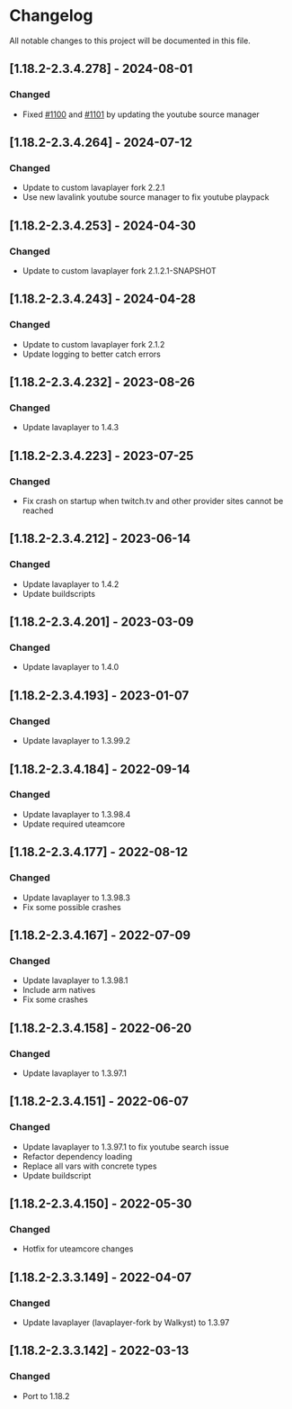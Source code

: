# Changelog
All notable changes to this project will be documented in this file.

## [1.18.2-2.3.4.278] - 2024-08-01
### Changed
 - Fixed [#1100](https://github.com/MC-U-Team/Music-Player/issues/1100) and [#1101](https://github.com/MC-U-Team/Music-Player/issues/1101) by updating the youtube source manager

## [1.18.2-2.3.4.264] - 2024-07-12
### Changed
 - Update to custom lavaplayer fork 2.2.1
 - Use new lavalink youtube source manager to fix youtube playpack

## [1.18.2-2.3.4.253] - 2024-04-30
### Changed
 - Update to custom lavaplayer fork 2.1.2.1-SNAPSHOT

## [1.18.2-2.3.4.243] - 2024-04-28
### Changed
 - Update to custom lavaplayer fork 2.1.2
 - Update logging to better catch errors

## [1.18.2-2.3.4.232] - 2023-08-26
### Changed
 - Update lavaplayer to 1.4.3

## [1.18.2-2.3.4.223] - 2023-07-25
### Changed
 - Fix crash on startup when twitch.tv and other provider sites cannot be reached

## [1.18.2-2.3.4.212] - 2023-06-14
### Changed
 - Update lavaplayer to 1.4.2
 - Update buildscripts

## [1.18.2-2.3.4.201] - 2023-03-09
### Changed
 - Update lavaplayer to 1.4.0

## [1.18.2-2.3.4.193] - 2023-01-07
### Changed
 - Update lavaplayer to 1.3.99.2

## [1.18.2-2.3.4.184] - 2022-09-14
### Changed
 - Update lavaplayer to 1.3.98.4
 - Update required uteamcore

## [1.18.2-2.3.4.177] - 2022-08-12
### Changed
 - Update lavaplayer to 1.3.98.3
 - Fix some possible crashes

## [1.18.2-2.3.4.167] - 2022-07-09
### Changed
 - Update lavaplayer to 1.3.98.1
 - Include arm natives
 - Fix some crashes

## [1.18.2-2.3.4.158] - 2022-06-20
### Changed
 - Update lavaplayer to 1.3.97.1

## [1.18.2-2.3.4.151] - 2022-06-07
### Changed
 - Update lavaplayer to 1.3.97.1 to fix youtube search issue
 - Refactor dependency loading
 - Replace all vars with concrete types
 - Update buildscript

## [1.18.2-2.3.4.150] - 2022-05-30
### Changed
 - Hotfix for uteamcore changes

## [1.18.2-2.3.3.149] - 2022-04-07
### Changed
 - Update lavaplayer (lavaplayer-fork by Walkyst) to 1.3.97

## [1.18.2-2.3.3.142] - 2022-03-13
### Changed
 - Port to 1.18.2